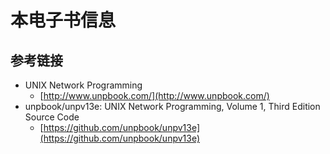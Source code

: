 # 本电子书信息

## 参考链接

* UNIX Network Programming 
  * [http://www.unpbook.com/](http://www.unpbook.com/)
* unpbook/unpv13e: UNIX Network Programming, Volume 1, Third Edition Source Code 
  * [https://github.com/unpbook/unpv13e](https://github.com/unpbook/unpv13e)

